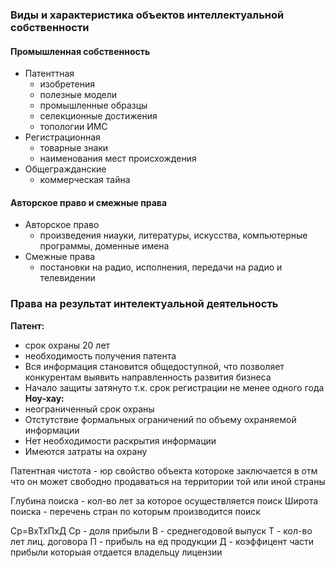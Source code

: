### Виды и характеристика объектов интеллектуальной собственности

#### Промышленная собственность
- Патенттная
	- изобретения
	- полезные модели
	- промышленные образцы
	- селекционные достижения
	- топологии ИМС
- Регистрационная
	- товарные знаки
	- наименования мест происхождения
- Общегражданские
	- коммерческая тайна
#### Авторское право и смежные права
- Авторское право
	- произведения ниауки, литературы, искусства, компьютерные программы, доменные имена
- Смежные права
	- постановки на радио, исполнения, передачи на радио и телевидении

### Права на результат интелектуальной деятельность
**Патент:**
- срок охраны 20 лет
- необходимость получения патента
- Вся  информация становится общедоступной, что позволяет конкурентам выявить направленность развития бизнеса
- Начало защиты затянуто т.к. срок регистрации не менее одного года
**Ноу-хау:**
- неограниченный срок охраны
- Отстутствие формальных ограничений по объему охраняемой информации
- Нет необходимости раскрытия информации
- Имеются затраты на охрану

Патентная чистота - юр свойство объекта котороке заключается в отм что он может свободно продаваться на территории той или иной страны

Глубина поиска - кол-во лет за которое осуществляется поиск
Широта поиска -  перечень стран по которым производится поиск

Ср=ВхТхПхД
Ср - доля прибыли
В - среднегодовой выпуск
Т - кол-во лет лиц. договора
П - прибыль на ед продукции
Д - коэффицент части прибыли которыая отдается владельцу лицензии